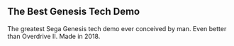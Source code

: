 ## The Best Genesis Tech Demo

The greatest Sega Genesis tech demo ever conceived by man. Even better than Overdrive II. Made in 2018.
